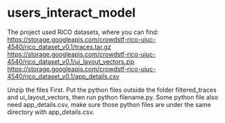 # users_interact_model
The project used RICO datasets, where you can find:
https://storage.googleapis.com/crowdstf-rico-uiuc-4540/rico_dataset_v0.1/traces.tar.gz   
https://storage.googleapis.com/crowdstf-rico-uiuc-4540/rico_dataset_v0.1/ui_layout_vectors.zip
https://storage.googleapis.com/crowdstf-rico-uiuc-4540/rico_dataset_v0.1/app_details.csv

Unzip the files First. 
Put the python files outside the folder filtered_traces and ui_layout_vectors, then run python filename.py.
Some python file also need app_details.csv, make sure those python files are under the same directory with app_details.csv.
